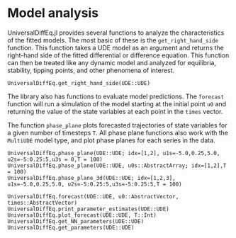 # Model analysis 

UniversalDiffEq.jl provides several functions to analyze the characteristics of the fitted models. The most basic of these is the `get_right_hand_side` function. This function takes a UDE model as an argument and returns the right-hand side of the fitted differential or difference equation. This function can then be treated like any dynamic model and analyzed for equilibria, stability, tipping points, and other phenomena of interest.  

```@docs
UniversalDiffEq.get_right_hand_side(UDE::UDE)
```

The library also has functions to evaluate model predictions. The `forecast` function will run a simulation of the model starting at the initial point `u0` and returning the value of the state variables at each point in the `times` vector.  


The function `phase_plane` plots forecasted trajectories of state variables for a given number of timesteps `T`. All phase plane functions also work with the `MultiUDE` model type, and plot phase planes for each series in the data.
```@docs
UniversalDiffEq.phase_plane(UDE::UDE; idx=[1,2], u1s=-5.0,0.25,5.0, u2s=-5:0.25:5,u3s = 0,T = 100)
UniversalDiffEq.phase_plane(UDE::UDE, u0s::AbstractArray; idx=[1,2],T = 100)
UniversalDiffEq.phase_plane_3d(UDE::UDE; idx=[1,2,3], u1s=-5.0,0.25,5.0, u2s=-5:0.25:5,u3s=-5:0.25:5,T = 100)
```

```@docs
UniversalDiffEq.forecast(UDE::UDE, u0::AbstractVector, times::AbstractVector)
UniversalDiffEq.print_parameter_estimates(UDE::UDE)
UniversalDiffEq.plot_forecast(UDE::UDE, T::Int)
UniversalDiffEq.get_NN_parameters(UDE::UDE)
UniversalDiffEq.get_parameters(UDE::UDE)
```
